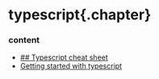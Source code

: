 ﻿
# typescript{.chapter}

### content

- [## Typescript cheat sheet](typescript_cheatsheet.md)
- [Getting started with typescript](getting_started.md)
